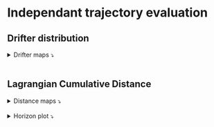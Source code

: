 # Independant trajectory evaluation
  
## Drifter distribution

<details>
<summary>Drifter maps ⤵️ </summary>  

<br> 

|![drifters_distribution_4DMedSea](../_static/exp_20162017/drifters_distribution_4DMedSea.png) |   
| -- | 
  
</details>   
 
<br>

## Lagrangian Cumulative Distance 


<details>
<summary>Distance maps ⤵️ </summary>  

| ![MIOST LDC h1](../_static/exp_20162017/deviation_maps_MIOST_h1.png) | ![4DVarNet LDC h1](../_static/exp_20162017/deviation_maps_4DVarNet_V2_h1.png) |
|--|--|
|  ![MIOST LDC h1](../_static/exp_20162017/deviation_maps_MIOST_h2.png) | ![4DVarNet LDC h1](../_static/exp_20162017/deviation_maps_4DVarNet_V2_h2.png) |
|  ![MIOST LDC h1](../_static/exp_20162017/deviation_maps_MIOST_h3.png) | ![4DVarNet LDC h1](../_static/exp_20162017/deviation_maps_4DVarNet_V2_h3.png) |
|  ![MIOST LDC h1](../_static/exp_20162017/deviation_maps_MIOST_h4.png) | ![4DVarNet LDC h1](../_static/exp_20162017/deviation_maps_4DVarNet_V2_h4.png) |
| ![MIOST LDC h1](../_static/exp_20162017/deviation_maps_MIOST_h5.png) | ![4DVarNet LDC h1](../_static/exp_20162017/deviation_maps_4DVarNet_V2_h5.png) |

</details>

<br> 

<details>
<summary>Horizon plot ⤵️ </summary>  
    
![deviation_horizon_allbasins](../_static/exp_20162017/deviation_horizon_allbasins.png)  
 
</details>
 
<br> 
 